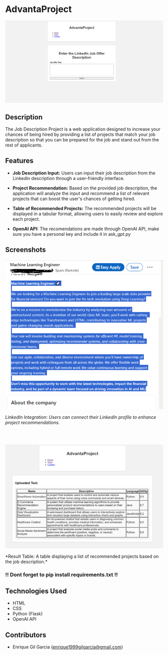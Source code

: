 # AdvantaProject

<p align="center">
  <img src="photos/index.png" alt="Main Page" width="550">
</p>

## Description

The Job Description Project is a web application designed to increase your chances of being hired by providing a list of projects that match your job description so that you can be prepared for the job and stand out from the rest of applicants.

## Features

- **Job Description Input:** Users can input their job description from the Linkedin description through a user-friendly interface.

- **Project Recommendation:** Based on the provided job description, the application will analyze the input and recommend a list of relevant projects that can boost the user's chances of getting hired.

- **Table of Recommended Projects:** The recommended projects will be displayed in a tabular format, allowing users to easily review and explore each project.

- **OpenAI API:** The recomendations are made through OpenAI API, make sure you have a personal key and include it in ask_gpt.py

## Screenshots

<p align="center">
  <img src="photos/linkedin.png" alt="LinkedIn Integration" width="550">
</p>

*LinkedIn Integration: Users can connect their LinkedIn profile to enhance project recommendations.*


<br><br>


<p align="center">
  <img src="photos/result.png" alt="Result Table" width="550">
</p>
*Result Table: A table displaying a list of recommended projects based on the job description.*
<br>

### !! **Dont forget to pip install requirements.txt** !!

## Technologies Used

- HTML
- CSS
- Python (Flask)
- OpenAI API

## Contributors

- Enrique Gil Garcia (enrique1999gilgarcia@gmail.com)
